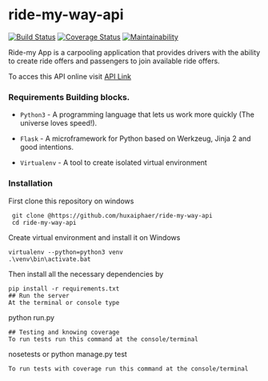 # ride-my-way-api
[![Build Status](https://travis-ci.org/huxaiphaer/ride-my-way-api.svg?branch=develop)](https://travis-ci.org/huxaiphaer/ride-my-way-api)
[![Coverage Status](https://coveralls.io/repos/github/huxaiphaer/ride-my-way-api/badge.svg?branch=develop)](https://coveralls.io/github/huxaiphaer/ride-my-way-api?branch=develop)
[![Maintainability](https://api.codeclimate.com/v1/badges/4d915a0d96fd3f9c9f8a/maintainability)](https://codeclimate.com/github/huxaiphaer/ride-my-way-api/maintainability)


Ride-my App is a carpooling application
that provides drivers with the ability to create ride offers and passengers  to join available ride offers.

To acces this API online visit [API Link ](https://ride-my-way-huzaifah.herokuapp.com/)

### Requirements Building blocks.
- ```Python3``` - A programming language that lets us work more quickly (The universe loves speed!).

- ```Flask``` - A microframework for Python based on Werkzeug, Jinja 2 and good intentions.

- ```Virtualenv``` - A tool to create isolated virtual environment

### Installation

First clone this repository on windows
```
 git clone @https://github.com/huxaiphaer/ride-my-way-api
 cd ride-my-way-api
 ```

Create virtual environment and install it on Windows

 ```
 virtualenv --python=python3 venv
 .\venv\bin\activate.bat
 ```

Then install all the necessary dependencies by
 ```
pip install -r requirements.txt
## Run the server
At the terminal or console type
 ```

 python run.py
 ```
## Testing and knowing coverage
To run tests run this command at the console/terminal
 ```
nosetests or python manage.py test
 ```
To run tests with coverage run this command at the console/terminal
 ```
